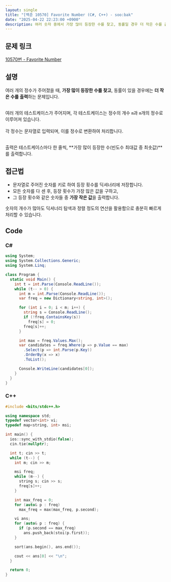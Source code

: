 ```yaml
---
layout: single
title: "[백준 10570] Favorite Number (C#, C++) - soo:bak"
date: "2025-04-22 22:23:00 +0900"
description: 여러 숫자 중에서 가장 많이 등장한 수를 찾고, 동률일 경우 더 작은 수를 출력하는 백준 10570번 Favorite Number 문제의 C# 및 C++ 풀이 및 해설
---
```


## 문제 링크
[10570번 - Favorite Number](https://www.acmicpc.net/problem/10570)

## 설명
여러 개의 정수가 주어졌을 때, **가장 많이 등장한 수를 찾고**, 동률이 있을 경우에는 **더 작은 수를 출력**하는 문제입니다.<br><br>

여러 개의 테스트케이스가 주어지며, 각 테스트케이스는 정수의 개수 `m`과 `m`개의 정수로 이루어져 있습니다.<br>
<br>
각 정수는 문자열로 입력되며, 이를 정수로 변환하여 처리합니다.<br><br>

출력은 테스트케이스마다 한 줄씩, **가장 많이 등장한 수(빈도수 최대값 중 최솟값)**를 출력합니다.

## 접근법
- 문자열로 주어진 숫자를 키로 하여 등장 횟수를 딕셔너리에 저장합니다.
- 모든 숫자를 다 센 후, 등장 횟수가 가장 많은 값을 구하고,
- 그 등장 횟수와 같은 숫자들 중 **가장 작은 값**을 출력합니다.

숫자의 개수가 많아도 딕셔너리 탐색과 정렬 정도의 연산을 활용함으로 충분히 빠르게 처리할 수 있습니다.

## Code

### C#

```csharp
using System;
using System.Collections.Generic;
using System.Linq;

class Program {
  static void Main() {
    int t = int.Parse(Console.ReadLine());
    while (t-- > 0) {
      int m = int.Parse(Console.ReadLine());
      var freq = new Dictionary<string, int>();

      for (int i = 0; i < m; i++) {
        string s = Console.ReadLine();
        if (!freq.ContainsKey(s))
          freq[s] = 0;
        freq[s]++;
      }

      int max = freq.Values.Max();
      var candidates = freq.Where(p => p.Value == max)
        .Select(p => int.Parse(p.Key))
        .OrderBy(x => x)
        .ToList();

      Console.WriteLine(candidates[0]);
    }
  }
}
```

### C++

```cpp
#include <bits/stdc++.h>

using namespace std;
typedef vector<int> vi;
typedef map<string, int> msi;

int main() {
  ios::sync_with_stdio(false);
  cin.tie(nullptr);

  int t; cin >> t;
  while (t--) {
    int m; cin >> m;

    msi freq;
    while (m--) {
      string s; cin >> s;
      freq[s]++;
    }

    int max_freq = 0;
    for (auto& p : freq)
      max_freq = max(max_freq, p.second);

    vi ans;
    for (auto& p : freq) {
      if (p.second == max_freq)
        ans.push_back(stoi(p.first));
    }

    sort(ans.begin(), ans.end());

    cout << ans[0] << "\n";
  }

  return 0;
}
```

